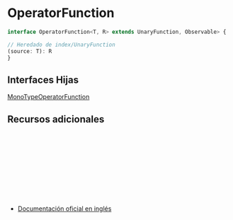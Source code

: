 # OperatorFunction

```typescript
interface OperatorFunction<T, R> extends UnaryFunction, Observable> {

// Heredado de index/UnaryFunction
(source: T): R
}
```

## Interfaces Hijas

[MonoTypeOperatorFunction](api/index/MonoTypeOperatorFunction)

## Recursos adicionales

<a target="_blank" href="https://github.com/ReactiveX/rxjs/blob/6.5.5/src/internal/types.ts#L7-L8">
<svg>
  <use xlink:href="/assets/icons/source.svg#source-code"></use>
</svg>
</a>
</div>

- <a target="_blank" href="https://rxjs.dev/api/index/interface/OperatorFunction">Documentación oficial en inglés</a>
